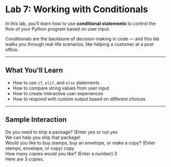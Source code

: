 # Lab 7: Working with Conditionals

In this lab, you’ll learn how to use **conditional statements** to control the flow of your Python program based on user input.

Conditionals are the backbone of decision-making in code — and this lab walks you through real-life scenarios, like helping a customer at a post office.

---

## What You'll Learn

- How to use `if`, `elif`, and `else` statements  
- How to compare string values from user input  
- How to create interactive user experiences  
- How to respond with custom output based on different choices

---

## Sample Interaction
Do you need to ship a package? (Enter yes or no) yes  
We can help you ship that package!  
Would you like to buy stamps, buy an envelope, or make a copy? (Enter stamps, envelope, or copy) copy  
How many copies would you like? (Enter a number) 3  
Here are 3 copies.
